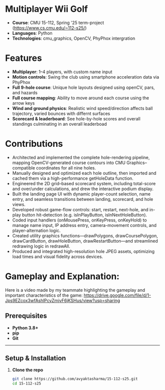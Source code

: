 # Multiplayer Wii Golf 

- **Course**: CMU 15-112, Spring '25 term-project (https://www.cs.cmu.edu/~112-s25/)
- **Languages**: Python
- **Technologies**: cmu_graphics, OpenCV, PhyPhox intergration

# Features
- **Multiplayer**: 1–4 players, with custom name input  
- **Motion controls**: Swing the club using smartphone acceleration data via PhyPhox  
- **Full 9-hole course**: Unique hole layouts designed using openCV, pars, and hazards  
- **Full course mapping**: Ability to move around each course using the arrow keys
- **Wind and ground physics**: Realistic wind speed/direction affects ball trajectory, varied bounces with differnt surfaces
- **Scorecard & leaderboard**: See hole-by-hole scores and overall standings culminating in an overall leaderboad  

# Contributions

- Architected and implemented the complete hole-rendering pipeline, mapping OpenCV-generated course contours into CMU Graphics–compatible coordinates for all nine holes.
- Manually designed and optimized each hole outline, then imported and cached them via a high-performance getHoleData function.
- Engineered the 2D grid–based scorecard system, including total-score and over/under calculations, and drew the interactive podium display.
- Built the landing page UI with dynamic player-count selection, name entry, and seamless transitions between landing, scorecard, and hole views.
- Developed robust game-flow controls: start, restart, next-hole, and in-play button hit-detection (e.g. isInPlayButton, isInNextHoleButton).
- Coded input handlers (onMousePress, onKeyPress, onKeyHold) to manage name input, IP address entry, camera-movement controls, and player-alternation logic.
- Created utility graphics functions—drawPolygons, drawCoursePolygon, drawCardButton, drawHoleButton, drawRestartButton—and streamlined redrawing logic in redrawAll.
- Produced and integrated high-resolution hole JPEG assets, optimizing load times and visual fidelity across devices.

# Gameplay and Explanation: 

Here is a video made by my teammate highlighting the gameplay and important characteristics of the game: https://drive.google.com/file/d/1-Jps9EZcox3wfAshlPcyZmjvF6jKSHus/view?usp=sharing

## Prerequisites

- **Python 3.8+**  
- **pip**  
- **Git**

---

## Setup & Installation

1. **Clone the repo**  
   ```bash
   git clone https://github.com/avyaktasharma/15-112-s25.git
   cd 15-112-s25